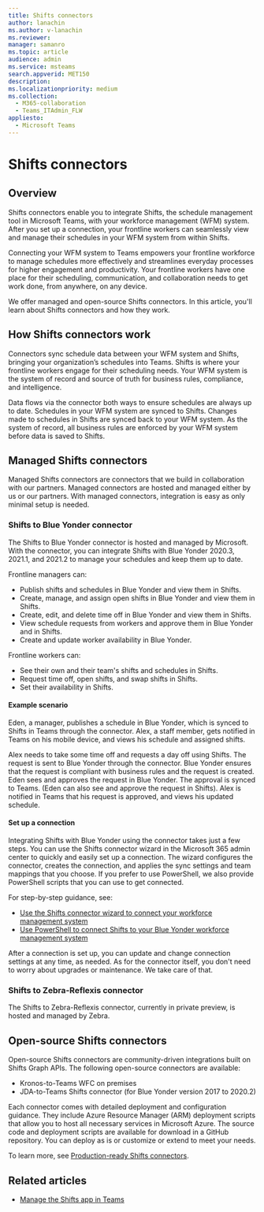 ```yaml
---
title: Shifts connectors
author: lanachin
ms.author: v-lanachin
ms.reviewer: 
manager: samanro
ms.topic: article
audience: admin
ms.service: msteams
search.appverid: MET150
description: 
ms.localizationpriority: medium
ms.collection: 
  - M365-collaboration
  - Teams_ITAdmin_FLW
appliesto: 
  - Microsoft Teams
---
```


# Shifts connectors

## Overview

Shifts connectors enable you to integrate Shifts, the schedule management tool in Microsoft Teams, with your workforce management (WFM) system. After you set up a connection, your frontline workers can seamlessly view and manage their schedules in your WFM system from within Shifts.

Connecting your WFM system to Teams empowers your frontline workforce to manage schedules more effectively and streamlines everyday processes for higher engagement and productivity. Your frontline workers have one place for their scheduling, communication, and collaboration needs to get work done, from anywhere, on any device.

We offer managed and open-source Shifts connectors. In this article, you'll learn about Shifts connectors and how they work.

## How Shifts connectors work

Connectors sync schedule data between your WFM system and Shifts, bringing your organization’s schedules into Teams. Shifts is where your frontline workers engage for their scheduling needs. Your WFM system is the system of record and source of truth for business rules, compliance, and intelligence.

Data flows via the connector both ways to ensure schedules are always up to date. Schedules in your WFM system are synced to Shifts. Changes made to schedules in Shifts are synced back to your WFM system. As the system of record, all business rules are enforced by your WFM system before data is saved to Shifts.

## Managed Shifts connectors

Managed Shifts connectors are connectors that we build in collaboration with our partners. Managed connectors are hosted and managed either by us or our partners. With managed connectors, integration is easy as only minimal setup is needed.

### Shifts to Blue Yonder connector

The Shifts to Blue Yonder connector is hosted and managed by Microsoft. With the connector, you can integrate Shifts with Blue Yonder 2020.3, 2021.1, and 2021.2 to manage your schedules and keep them up to date.

Frontline managers can:

- Publish shifts and schedules in Blue Yonder and view them in Shifts.
- Create, manage, and assign open shifts in Blue Yonder and view them in Shifts.
- Create, edit, and delete time off in Blue Yonder and view them in Shifts.
- View schedule requests from workers and approve them in Blue Yonder and in Shifts.
- Create and update worker availability in Blue Yonder.

Frontline workers can:

- See their own and their team's shifts and schedules in Shifts.
- Request time off, open shifts, and swap shifts in Shifts.
- Set their availability in Shifts.

#### Example scenario

Eden, a manager, publishes a schedule in Blue Yonder, which is synced to Shifts in Teams through the connector. Alex, a staff member, gets notified in Teams on his mobile device, and views his schedule and assigned shifts.

Alex needs to take some time off and requests a day off using Shifts. The request is sent to Blue Yonder through the connector. Blue Yonder ensures that the request is compliant with business rules and the request is created. Eden sees and approves the request in Blue Yonder. The approval is synced to Teams. (Eden can also see and approve the request in Shifts). Alex is notified in Teams that his request is approved, and views his updated schedule.

#### Set up a connection

Integrating Shifts with Blue Yonder using the connector takes just a few steps. You can use the Shifts connector wizard in the Microsoft 365 admin center to quickly and easily set up a connection. The wizard configures the connector, creates the connection, and applies the sync settings and team mappings that you choose. If you prefer to use PowerShell, we also provide PowerShell scripts that you can use to get connected.

For step-by-step guidance, see:

- [Use the Shifts connector wizard to connect your workforce management system](shifts-connector-wizard.md)
- [Use PowerShell to connect Shifts to your Blue Yonder workforce management system](shifts-connector-blue-yonder-powershell-setup.md)

After a connection is set up, you can update and change connection settings at any time, as needed. As for the connector itself, you don't need to worry about upgrades or maintenance. We take care of that.

### Shifts to Zebra-Reflexis connector

The Shifts to Zebra-Reflexis connector, currently in private preview, is hosted and managed by Zebra.

## Open-source Shifts connectors

Open-source Shifts connectors are community-driven integrations built on Shifts Graph APIs. The following open-source connectors are available:

- Kronos-to-Teams WFC on premises
- JDA-to-Teams Shifts connector (for Blue Yonder version 2017 to 2020.2)

Each connector comes with detailed deployment and configuration guidance. They include Azure Resource Manager (ARM) deployment scripts that allow you to host all necessary services in Microsoft Azure. The source code and deployment scripts are available for download in a GitHub repository. You can deploy as is or customize or extend to meet your needs.

To learn more, see [Production-ready Shifts connectors](/microsoftteams/platform/samples/shifts-wfm-connectors).

## Related articles

- [Manage the Shifts app in Teams](manage-the-shifts-app-for-your-organization-in-teams.md)
